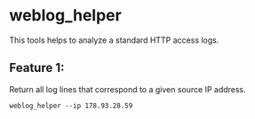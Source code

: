 # weblog_helper

This tools helps to analyze a standard HTTP access logs.

## Feature 1:
Return all log lines that correspond to a given source IP address.

```weblog_helper --ip 178.93.28.59```